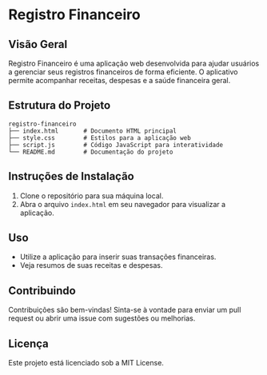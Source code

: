 # Registro Financeiro

## Visão Geral
Registro Financeiro é uma aplicação web desenvolvida para ajudar usuários a gerenciar seus registros financeiros de forma eficiente. O aplicativo permite acompanhar receitas, despesas e a saúde financeira geral.

## Estrutura do Projeto
```
registro-financeiro
├── index.html       # Documento HTML principal
├── style.css        # Estilos para a aplicação web
├── script.js        # Código JavaScript para interatividade
└── README.md        # Documentação do projeto
```

## Instruções de Instalação
1. Clone o repositório para sua máquina local.
2. Abra o arquivo `index.html` em seu navegador para visualizar a aplicação.

## Uso
- Utilize a aplicação para inserir suas transações financeiras.
- Veja resumos de suas receitas e despesas.

## Contribuindo
Contribuições são bem-vindas! Sinta-se à vontade para enviar um pull request ou abrir uma issue com sugestões ou melhorias.

## Licença
Este projeto está licenciado sob a MIT License.